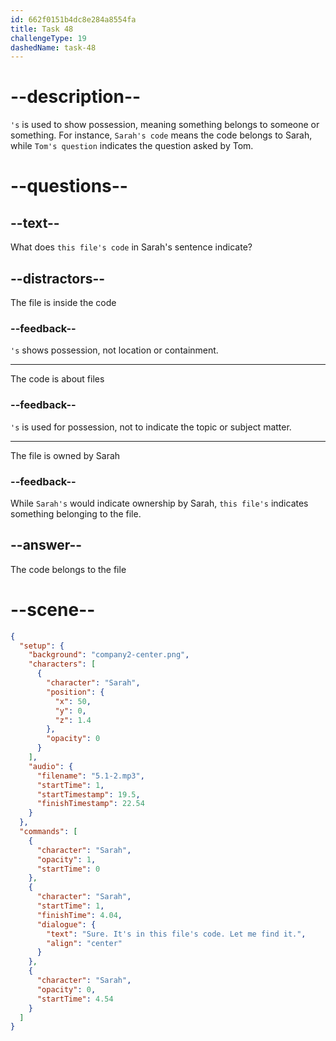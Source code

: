 ```yaml
---
id: 662f0151b4dc8e284a8554fa
title: Task 48
challengeType: 19
dashedName: task-48
---
```


<!-- (Audio) Sarah: Sure, it's in this file's code. Let me find it. -->

# --description--

`'s` is used to show possession, meaning something belongs to someone or something. For instance, `Sarah's code` means the code belongs to Sarah, while `Tom's question` indicates the question asked by Tom.

# --questions--

## --text--

What does `this file's code` in Sarah's sentence indicate?

## --distractors--

The file is inside the code

### --feedback--

`'s` shows possession, not location or containment.

---

The code is about files

### --feedback--

`'s` is used for possession, not to indicate the topic or subject matter.

---

The file is owned by Sarah

### --feedback--

While `Sarah's` would indicate ownership by Sarah, `this file's` indicates something belonging to the file.

## --answer--

The code belongs to the file

# --scene--

```json
{
  "setup": {
    "background": "company2-center.png",
    "characters": [
      {
        "character": "Sarah",
        "position": {
          "x": 50,
          "y": 0,
          "z": 1.4
        },
        "opacity": 0
      }
    ],
    "audio": {
      "filename": "5.1-2.mp3",
      "startTime": 1,
      "startTimestamp": 19.5,
      "finishTimestamp": 22.54
    }
  },
  "commands": [
    {
      "character": "Sarah",
      "opacity": 1,
      "startTime": 0
    },
    {
      "character": "Sarah",
      "startTime": 1,
      "finishTime": 4.04,
      "dialogue": {
        "text": "Sure. It's in this file's code. Let me find it.",
        "align": "center"
      }
    },
    {
      "character": "Sarah",
      "opacity": 0,
      "startTime": 4.54
    }
  ]
}
```

